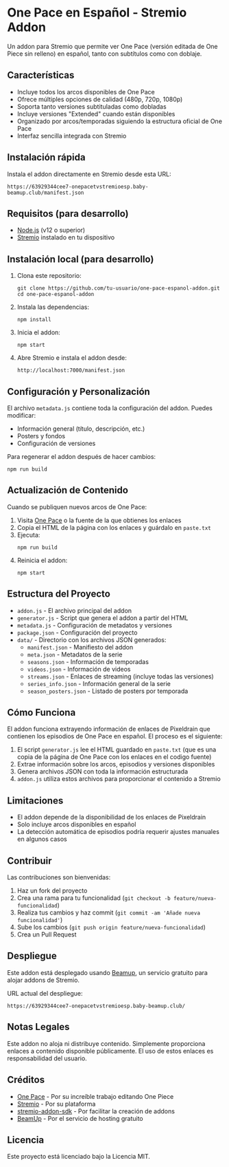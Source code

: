 # One Pace en Español - Stremio Addon

Un addon para Stremio que permite ver One Pace (versión editada de One Piece sin relleno) en español, tanto con subtítulos como con doblaje.

## Características

- Incluye todos los arcos disponibles de One Pace
- Ofrece múltiples opciones de calidad (480p, 720p, 1080p)
- Soporta tanto versiones subtituladas como dobladas
- Incluye versiones "Extended" cuando están disponibles
- Organizado por arcos/temporadas siguiendo la estructura oficial de One Pace
- Interfaz sencilla integrada con Stremio

## Instalación rápida

Instala el addon directamente en Stremio desde esta URL:

```
https://63929344cee7-onepacetvstremioesp.baby-beamup.club/manifest.json
```

## Requisitos (para desarrollo)

- [Node.js](https://nodejs.org/) (v12 o superior)
- [Stremio](https://www.stremio.com/) instalado en tu dispositivo

## Instalación local (para desarrollo)

1. Clona este repositorio:

   ```
   git clone https://github.com/tu-usuario/one-pace-espanol-addon.git
   cd one-pace-espanol-addon
   ```

2. Instala las dependencias:

   ```
   npm install
   ```

3. Inicia el addon:

   ```
   npm start
   ```

4. Abre Stremio e instala el addon desde:
   ```
   http://localhost:7000/manifest.json
   ```

## Configuración y Personalización

El archivo `metadata.js` contiene toda la configuración del addon. Puedes modificar:

- Información general (título, descripción, etc.)
- Posters y fondos
- Configuración de versiones

Para regenerar el addon después de hacer cambios:

```
npm run build
```

## Actualización de Contenido

Cuando se publiquen nuevos arcos de One Pace:

1. Visita [One Pace](https://onepace.net/) o la fuente de la que obtienes los enlaces
2. Copia el HTML de la página con los enlaces y guárdalo en `paste.txt`
3. Ejecuta:
   ```
   npm run build
   ```
4. Reinicia el addon:
   ```
   npm start
   ```

## Estructura del Proyecto

- `addon.js` - El archivo principal del addon
- `generator.js` - Script que genera el addon a partir del HTML
- `metadata.js` - Configuración de metadatos y versiones
- `package.json` - Configuración del proyecto
- `data/` - Directorio con los archivos JSON generados:
  - `manifest.json` - Manifiesto del addon
  - `meta.json` - Metadatos de la serie
  - `seasons.json` - Información de temporadas
  - `videos.json` - Información de videos
  - `streams.json` - Enlaces de streaming (incluye todas las versiones)
  - `series_info.json` - Información general de la serie
  - `season_posters.json` - Listado de posters por temporada

## Cómo Funciona

El addon funciona extrayendo información de enlaces de Pixeldrain que contienen los episodios de One Pace en español. El proceso es el siguiente:

1. El script `generator.js` lee el HTML guardado en `paste.txt` (que es una copia de la página de One Pace con los enlaces en el codigo fuente)
2. Extrae información sobre los arcos, episodios y versiones disponibles
3. Genera archivos JSON con toda la información estructurada
4. `addon.js` utiliza estos archivos para proporcionar el contenido a Stremio

## Limitaciones

- El addon depende de la disponibilidad de los enlaces de Pixeldrain
- Solo incluye arcos disponibles en español
- La detección automática de episodios podría requerir ajustes manuales en algunos casos

## Contribuir

Las contribuciones son bienvenidas:

1. Haz un fork del proyecto
2. Crea una rama para tu funcionalidad (`git checkout -b feature/nueva-funcionalidad`)
3. Realiza tus cambios y haz commit (`git commit -am 'Añade nueva funcionalidad'`)
4. Sube los cambios (`git push origin feature/nueva-funcionalidad`)
5. Crea un Pull Request

## Despliegue

Este addon está desplegado usando [Beamup](https://github.com/Stremio/stremio-beamup), un servicio gratuito para alojar addons de Stremio.

URL actual del despliegue:

```
https://63929344cee7-onepacetvstremioesp.baby-beamup.club/
```

## Notas Legales

Este addon no aloja ni distribuye contenido. Simplemente proporciona enlaces a contenido disponible públicamente. El uso de estos enlaces es responsabilidad del usuario.

## Créditos

- [One Pace](https://onepace.net/) - Por su increíble trabajo editando One Piece
- [Stremio](https://www.stremio.com/) - Por su plataforma
- [stremio-addon-sdk](https://github.com/Stremio/stremio-addon-sdk) - Por facilitar la creación de addons
- [BeamUp](https://github.com/Stremio/stremio-beamup) - Por el servicio de hosting gratuito

## Licencia

Este proyecto está licenciado bajo la Licencia MIT.
